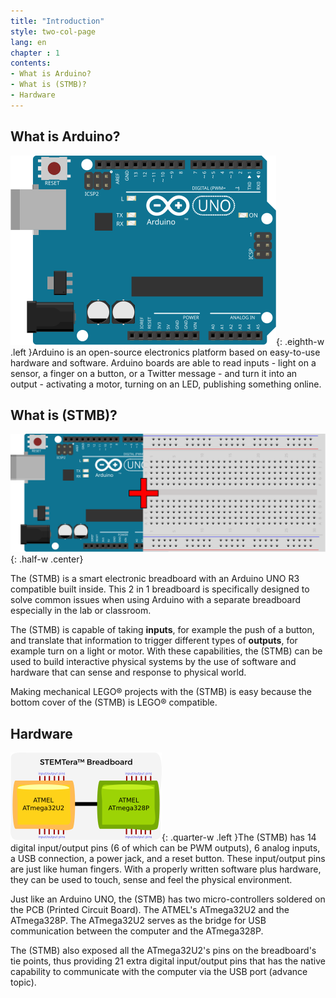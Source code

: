 ```yaml
---
title: "Introduction"
style: two-col-page
lang: en
chapter : 1
contents:
- What is Arduino? 
- What is (STMB)?
- Hardware
---
```


## What is Arduino?

![Arduino Uno R3](/img/arduino_uno.svg){: .eighth-w .left }Arduino is an open-source electronics platform based on easy-to-use hardware and software. Arduino boards are able to read inputs - light on a sensor, a finger on a button, or a Twitter message - and turn it into an output - activating a motor, turning on an LED, publishing something online.

## What is (STMB)?

![Arduino Uno plus Breadboard](/img/arduino_breadboard.svg){: .half-w .center}

The (STMB) is a smart electronic breadboard with an Arduino UNO R3 compatible built inside. This 2 in 1 breadboard is specifically designed to solve common issues when using Arduino with a separate breadboard especially in the lab or classroom. 

The (STMB) is capable of taking **inputs**, for example the push of a button, and translate that information to trigger different types of **outputs**, for example turn on a light or motor. With these capabilities, the (STMB) can be used to build interactive physical systems by the use of software and hardware that can sense and response to physical world.

Making mechanical LEGO&reg; projects with the (STMB) is easy because the bottom cover of the (STMB) is LEGO&reg; compatible.

## Hardware

![(STMB) Block Diagram](/img/stemtera_breadboard_block_diagram.svg){: .quarter-w .left }The (STMB) has 14 digital input/output pins (6 of which can be PWM outputs), 6 analog inputs, a USB connection, a power jack, and a reset button. These input/output pins are just like human fingers. With a properly written software plus hardware, they can be used to touch, sense and feel the physical environment. 

Just like an Arduino UNO, the (STMB) has two micro-controllers soldered on the PCB (Printed Circuit Board). The ATMEL's ATmega32U2 and the ATmega328P. The ATmega32U2 serves as the bridge for USB communication between the computer and the ATmega328P. 

The (STMB) also exposed all the ATmega32U2's pins on the breadboard's tie points, thus providing 21 extra digital input/output pins that has the native capability to communicate with the computer via the USB port (advance topic).
